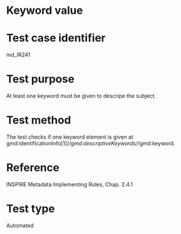 
# Keyword value

# Test case identifier	

md_IR241

# Test purpose	

At least one keyword must be given to descripe the subject.

# Test method	

The test checks if one keyword element is given at gmd:identificationInfo[1]/*/gmd:descriptiveKeywords/*/gmd:keyword.

# Reference	 

INSPIRE Metadata Implementing Rules, Chap. 2.4.1 

# Test type	

Automated


